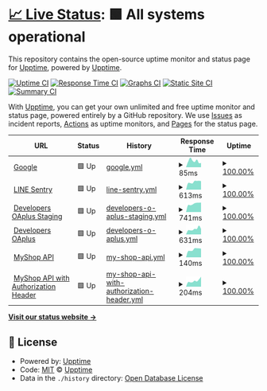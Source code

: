 # [📈 Live Status](https://upptime.github.io/upptime): <!--live status--> **🟩 All systems operational**

This repository contains the open-source uptime monitor and status page for [Upptime](https://upptime.js.org), powered by [Upptime](https://github.com/upptime/upptime).

[![Uptime CI](https://github.com/vichaos/upptime/workflows/Uptime%20CI/badge.svg)](https://github.com/vichaos/upptime/actions?query=workflow%3A%22Uptime+CI%22)
[![Response Time CI](https://github.com/vichaos/upptime/workflows/Response%20Time%20CI/badge.svg)](https://github.com/vichaos/upptime/actions?query=workflow%3A%22Response+Time+CI%22)
[![Graphs CI](https://github.com/vichaos/upptime/workflows/Graphs%20CI/badge.svg)](https://github.com/vichaos/upptime/actions?query=workflow%3A%22Graphs+CI%22)
[![Static Site CI](https://github.com/vichaos/upptime/workflows/Static%20Site%20CI/badge.svg)](https://github.com/vichaos/upptime/actions?query=workflow%3A%22Static+Site+CI%22)
[![Summary CI](https://github.com/vichaos/upptime/workflows/Summary%20CI/badge.svg)](https://github.com/vichaos/upptime/actions?query=workflow%3A%22Summary+CI%22)

With [Upptime](https://upptime.js.org), you can get your own unlimited and free uptime monitor and status page, powered entirely by a GitHub repository. We use [Issues](https://github.com/upptime/upptime/issues) as incident reports, [Actions](https://github.com/vichaos/upptime/actions) as uptime monitors, and [Pages](https://upptime.github.io/upptime) for the status page.

<!--start: status pages-->
<!-- This summary is generated by Upptime (https://github.com/upptime/upptime) -->
<!-- Do not edit this manually, your changes will be overwritten -->
<!-- prettier-ignore -->
| URL | Status | History | Response Time | Uptime |
| --- | ------ | ------- | ------------- | ------ |
| <img alt="" src="https://favicons.githubusercontent.com/www.google.com" height="13"> [Google](https://www.google.com) | 🟩 Up | [google.yml](https://github.com/vichaos/upptime/commits/HEAD/history/google.yml) | <details><summary><img alt="Response time graph" src="./graphs/google/response-time-week.png" height="20"> 85ms</summary><br><a href="https://vichaos.github.io/upptime/history/google"><img alt="Response time 96" src="https://img.shields.io/endpoint?url=https%3A%2F%2Fraw.githubusercontent.com%2Fvichaos%2Fupptime%2FHEAD%2Fapi%2Fgoogle%2Fresponse-time.json"></a><br><a href="https://vichaos.github.io/upptime/history/google"><img alt="24-hour response time 58" src="https://img.shields.io/endpoint?url=https%3A%2F%2Fraw.githubusercontent.com%2Fvichaos%2Fupptime%2FHEAD%2Fapi%2Fgoogle%2Fresponse-time-day.json"></a><br><a href="https://vichaos.github.io/upptime/history/google"><img alt="7-day response time 85" src="https://img.shields.io/endpoint?url=https%3A%2F%2Fraw.githubusercontent.com%2Fvichaos%2Fupptime%2FHEAD%2Fapi%2Fgoogle%2Fresponse-time-week.json"></a><br><a href="https://vichaos.github.io/upptime/history/google"><img alt="30-day response time 96" src="https://img.shields.io/endpoint?url=https%3A%2F%2Fraw.githubusercontent.com%2Fvichaos%2Fupptime%2FHEAD%2Fapi%2Fgoogle%2Fresponse-time-month.json"></a><br><a href="https://vichaos.github.io/upptime/history/google"><img alt="1-year response time 96" src="https://img.shields.io/endpoint?url=https%3A%2F%2Fraw.githubusercontent.com%2Fvichaos%2Fupptime%2FHEAD%2Fapi%2Fgoogle%2Fresponse-time-year.json"></a></details> | <details><summary><a href="https://vichaos.github.io/upptime/history/google">100.00%</a></summary><a href="https://vichaos.github.io/upptime/history/google"><img alt="All-time uptime 100.00%" src="https://img.shields.io/endpoint?url=https%3A%2F%2Fraw.githubusercontent.com%2Fvichaos%2Fupptime%2FHEAD%2Fapi%2Fgoogle%2Fuptime.json"></a><br><a href="https://vichaos.github.io/upptime/history/google"><img alt="24-hour uptime 100.00%" src="https://img.shields.io/endpoint?url=https%3A%2F%2Fraw.githubusercontent.com%2Fvichaos%2Fupptime%2FHEAD%2Fapi%2Fgoogle%2Fuptime-day.json"></a><br><a href="https://vichaos.github.io/upptime/history/google"><img alt="7-day uptime 100.00%" src="https://img.shields.io/endpoint?url=https%3A%2F%2Fraw.githubusercontent.com%2Fvichaos%2Fupptime%2FHEAD%2Fapi%2Fgoogle%2Fuptime-week.json"></a><br><a href="https://vichaos.github.io/upptime/history/google"><img alt="30-day uptime 100.00%" src="https://img.shields.io/endpoint?url=https%3A%2F%2Fraw.githubusercontent.com%2Fvichaos%2Fupptime%2FHEAD%2Fapi%2Fgoogle%2Fuptime-month.json"></a><br><a href="https://vichaos.github.io/upptime/history/google"><img alt="1-year uptime 100.00%" src="https://img.shields.io/endpoint?url=https%3A%2F%2Fraw.githubusercontent.com%2Fvichaos%2Fupptime%2FHEAD%2Fapi%2Fgoogle%2Fuptime-year.json"></a></details>
| <img alt="" src="https://favicons.githubusercontent.com/sentry9-th.line-apps.com" height="13"> [LINE Sentry](https://sentry9-th.line-apps.com/_health/) | 🟩 Up | [line-sentry.yml](https://github.com/vichaos/upptime/commits/HEAD/history/line-sentry.yml) | <details><summary><img alt="Response time graph" src="./graphs/line-sentry/response-time-week.png" height="20"> 613ms</summary><br><a href="https://vichaos.github.io/upptime/history/line-sentry"><img alt="Response time 602" src="https://img.shields.io/endpoint?url=https%3A%2F%2Fraw.githubusercontent.com%2Fvichaos%2Fupptime%2FHEAD%2Fapi%2Fline-sentry%2Fresponse-time.json"></a><br><a href="https://vichaos.github.io/upptime/history/line-sentry"><img alt="24-hour response time 675" src="https://img.shields.io/endpoint?url=https%3A%2F%2Fraw.githubusercontent.com%2Fvichaos%2Fupptime%2FHEAD%2Fapi%2Fline-sentry%2Fresponse-time-day.json"></a><br><a href="https://vichaos.github.io/upptime/history/line-sentry"><img alt="7-day response time 613" src="https://img.shields.io/endpoint?url=https%3A%2F%2Fraw.githubusercontent.com%2Fvichaos%2Fupptime%2FHEAD%2Fapi%2Fline-sentry%2Fresponse-time-week.json"></a><br><a href="https://vichaos.github.io/upptime/history/line-sentry"><img alt="30-day response time 602" src="https://img.shields.io/endpoint?url=https%3A%2F%2Fraw.githubusercontent.com%2Fvichaos%2Fupptime%2FHEAD%2Fapi%2Fline-sentry%2Fresponse-time-month.json"></a><br><a href="https://vichaos.github.io/upptime/history/line-sentry"><img alt="1-year response time 602" src="https://img.shields.io/endpoint?url=https%3A%2F%2Fraw.githubusercontent.com%2Fvichaos%2Fupptime%2FHEAD%2Fapi%2Fline-sentry%2Fresponse-time-year.json"></a></details> | <details><summary><a href="https://vichaos.github.io/upptime/history/line-sentry">100.00%</a></summary><a href="https://vichaos.github.io/upptime/history/line-sentry"><img alt="All-time uptime 100.00%" src="https://img.shields.io/endpoint?url=https%3A%2F%2Fraw.githubusercontent.com%2Fvichaos%2Fupptime%2FHEAD%2Fapi%2Fline-sentry%2Fuptime.json"></a><br><a href="https://vichaos.github.io/upptime/history/line-sentry"><img alt="24-hour uptime 100.00%" src="https://img.shields.io/endpoint?url=https%3A%2F%2Fraw.githubusercontent.com%2Fvichaos%2Fupptime%2FHEAD%2Fapi%2Fline-sentry%2Fuptime-day.json"></a><br><a href="https://vichaos.github.io/upptime/history/line-sentry"><img alt="7-day uptime 100.00%" src="https://img.shields.io/endpoint?url=https%3A%2F%2Fraw.githubusercontent.com%2Fvichaos%2Fupptime%2FHEAD%2Fapi%2Fline-sentry%2Fuptime-week.json"></a><br><a href="https://vichaos.github.io/upptime/history/line-sentry"><img alt="30-day uptime 100.00%" src="https://img.shields.io/endpoint?url=https%3A%2F%2Fraw.githubusercontent.com%2Fvichaos%2Fupptime%2FHEAD%2Fapi%2Fline-sentry%2Fuptime-month.json"></a><br><a href="https://vichaos.github.io/upptime/history/line-sentry"><img alt="1-year uptime 100.00%" src="https://img.shields.io/endpoint?url=https%3A%2F%2Fraw.githubusercontent.com%2Fvichaos%2Fupptime%2FHEAD%2Fapi%2Fline-sentry%2Fuptime-year.json"></a></details>
| <img alt="" src="https://favicons.githubusercontent.com/developers-oaplus-staging.line-rc.biz" height="13"> [Developers OAplus Staging](https://developers-oaplus-staging.line-rc.biz/) | 🟩 Up | [developers-o-aplus-staging.yml](https://github.com/vichaos/upptime/commits/HEAD/history/developers-o-aplus-staging.yml) | <details><summary><img alt="Response time graph" src="./graphs/developers-o-aplus-staging/response-time-week.png" height="20"> 741ms</summary><br><a href="https://vichaos.github.io/upptime/history/developers-o-aplus-staging"><img alt="Response time 740" src="https://img.shields.io/endpoint?url=https%3A%2F%2Fraw.githubusercontent.com%2Fvichaos%2Fupptime%2FHEAD%2Fapi%2Fdevelopers-o-aplus-staging%2Fresponse-time.json"></a><br><a href="https://vichaos.github.io/upptime/history/developers-o-aplus-staging"><img alt="24-hour response time 846" src="https://img.shields.io/endpoint?url=https%3A%2F%2Fraw.githubusercontent.com%2Fvichaos%2Fupptime%2FHEAD%2Fapi%2Fdevelopers-o-aplus-staging%2Fresponse-time-day.json"></a><br><a href="https://vichaos.github.io/upptime/history/developers-o-aplus-staging"><img alt="7-day response time 741" src="https://img.shields.io/endpoint?url=https%3A%2F%2Fraw.githubusercontent.com%2Fvichaos%2Fupptime%2FHEAD%2Fapi%2Fdevelopers-o-aplus-staging%2Fresponse-time-week.json"></a><br><a href="https://vichaos.github.io/upptime/history/developers-o-aplus-staging"><img alt="30-day response time 740" src="https://img.shields.io/endpoint?url=https%3A%2F%2Fraw.githubusercontent.com%2Fvichaos%2Fupptime%2FHEAD%2Fapi%2Fdevelopers-o-aplus-staging%2Fresponse-time-month.json"></a><br><a href="https://vichaos.github.io/upptime/history/developers-o-aplus-staging"><img alt="1-year response time 740" src="https://img.shields.io/endpoint?url=https%3A%2F%2Fraw.githubusercontent.com%2Fvichaos%2Fupptime%2FHEAD%2Fapi%2Fdevelopers-o-aplus-staging%2Fresponse-time-year.json"></a></details> | <details><summary><a href="https://vichaos.github.io/upptime/history/developers-o-aplus-staging">100.00%</a></summary><a href="https://vichaos.github.io/upptime/history/developers-o-aplus-staging"><img alt="All-time uptime 99.93%" src="https://img.shields.io/endpoint?url=https%3A%2F%2Fraw.githubusercontent.com%2Fvichaos%2Fupptime%2FHEAD%2Fapi%2Fdevelopers-o-aplus-staging%2Fuptime.json"></a><br><a href="https://vichaos.github.io/upptime/history/developers-o-aplus-staging"><img alt="24-hour uptime 100.00%" src="https://img.shields.io/endpoint?url=https%3A%2F%2Fraw.githubusercontent.com%2Fvichaos%2Fupptime%2FHEAD%2Fapi%2Fdevelopers-o-aplus-staging%2Fuptime-day.json"></a><br><a href="https://vichaos.github.io/upptime/history/developers-o-aplus-staging"><img alt="7-day uptime 100.00%" src="https://img.shields.io/endpoint?url=https%3A%2F%2Fraw.githubusercontent.com%2Fvichaos%2Fupptime%2FHEAD%2Fapi%2Fdevelopers-o-aplus-staging%2Fuptime-week.json"></a><br><a href="https://vichaos.github.io/upptime/history/developers-o-aplus-staging"><img alt="30-day uptime 99.93%" src="https://img.shields.io/endpoint?url=https%3A%2F%2Fraw.githubusercontent.com%2Fvichaos%2Fupptime%2FHEAD%2Fapi%2Fdevelopers-o-aplus-staging%2Fuptime-month.json"></a><br><a href="https://vichaos.github.io/upptime/history/developers-o-aplus-staging"><img alt="1-year uptime 99.93%" src="https://img.shields.io/endpoint?url=https%3A%2F%2Fraw.githubusercontent.com%2Fvichaos%2Fupptime%2FHEAD%2Fapi%2Fdevelopers-o-aplus-staging%2Fuptime-year.json"></a></details>
| <img alt="" src="https://favicons.githubusercontent.com/developers-oaplus.line.biz" height="13"> [Developers OAplus](https://developers-oaplus.line.biz/) | 🟩 Up | [developers-o-aplus.yml](https://github.com/vichaos/upptime/commits/HEAD/history/developers-o-aplus.yml) | <details><summary><img alt="Response time graph" src="./graphs/developers-o-aplus/response-time-week.png" height="20"> 631ms</summary><br><a href="https://vichaos.github.io/upptime/history/developers-o-aplus"><img alt="Response time 576" src="https://img.shields.io/endpoint?url=https%3A%2F%2Fraw.githubusercontent.com%2Fvichaos%2Fupptime%2FHEAD%2Fapi%2Fdevelopers-o-aplus%2Fresponse-time.json"></a><br><a href="https://vichaos.github.io/upptime/history/developers-o-aplus"><img alt="24-hour response time 643" src="https://img.shields.io/endpoint?url=https%3A%2F%2Fraw.githubusercontent.com%2Fvichaos%2Fupptime%2FHEAD%2Fapi%2Fdevelopers-o-aplus%2Fresponse-time-day.json"></a><br><a href="https://vichaos.github.io/upptime/history/developers-o-aplus"><img alt="7-day response time 631" src="https://img.shields.io/endpoint?url=https%3A%2F%2Fraw.githubusercontent.com%2Fvichaos%2Fupptime%2FHEAD%2Fapi%2Fdevelopers-o-aplus%2Fresponse-time-week.json"></a><br><a href="https://vichaos.github.io/upptime/history/developers-o-aplus"><img alt="30-day response time 576" src="https://img.shields.io/endpoint?url=https%3A%2F%2Fraw.githubusercontent.com%2Fvichaos%2Fupptime%2FHEAD%2Fapi%2Fdevelopers-o-aplus%2Fresponse-time-month.json"></a><br><a href="https://vichaos.github.io/upptime/history/developers-o-aplus"><img alt="1-year response time 576" src="https://img.shields.io/endpoint?url=https%3A%2F%2Fraw.githubusercontent.com%2Fvichaos%2Fupptime%2FHEAD%2Fapi%2Fdevelopers-o-aplus%2Fresponse-time-year.json"></a></details> | <details><summary><a href="https://vichaos.github.io/upptime/history/developers-o-aplus">100.00%</a></summary><a href="https://vichaos.github.io/upptime/history/developers-o-aplus"><img alt="All-time uptime 100.00%" src="https://img.shields.io/endpoint?url=https%3A%2F%2Fraw.githubusercontent.com%2Fvichaos%2Fupptime%2FHEAD%2Fapi%2Fdevelopers-o-aplus%2Fuptime.json"></a><br><a href="https://vichaos.github.io/upptime/history/developers-o-aplus"><img alt="24-hour uptime 100.00%" src="https://img.shields.io/endpoint?url=https%3A%2F%2Fraw.githubusercontent.com%2Fvichaos%2Fupptime%2FHEAD%2Fapi%2Fdevelopers-o-aplus%2Fuptime-day.json"></a><br><a href="https://vichaos.github.io/upptime/history/developers-o-aplus"><img alt="7-day uptime 100.00%" src="https://img.shields.io/endpoint?url=https%3A%2F%2Fraw.githubusercontent.com%2Fvichaos%2Fupptime%2FHEAD%2Fapi%2Fdevelopers-o-aplus%2Fuptime-week.json"></a><br><a href="https://vichaos.github.io/upptime/history/developers-o-aplus"><img alt="30-day uptime 100.00%" src="https://img.shields.io/endpoint?url=https%3A%2F%2Fraw.githubusercontent.com%2Fvichaos%2Fupptime%2FHEAD%2Fapi%2Fdevelopers-o-aplus%2Fuptime-month.json"></a><br><a href="https://vichaos.github.io/upptime/history/developers-o-aplus"><img alt="1-year uptime 100.00%" src="https://img.shields.io/endpoint?url=https%3A%2F%2Fraw.githubusercontent.com%2Fvichaos%2Fupptime%2FHEAD%2Fapi%2Fdevelopers-o-aplus%2Fuptime-year.json"></a></details>
| <img alt="" src="https://favicons.githubusercontent.com/developers-oaplus.line.biz" height="13"> [MyShop API](https://developers-oaplus.line.biz/myshop/api/health) | 🟩 Up | [my-shop-api.yml](https://github.com/vichaos/upptime/commits/HEAD/history/my-shop-api.yml) | <details><summary><img alt="Response time graph" src="./graphs/my-shop-api/response-time-week.png" height="20"> 140ms</summary><br><a href="https://vichaos.github.io/upptime/history/my-shop-api"><img alt="Response time 252" src="https://img.shields.io/endpoint?url=https%3A%2F%2Fraw.githubusercontent.com%2Fvichaos%2Fupptime%2FHEAD%2Fapi%2Fmy-shop-api%2Fresponse-time.json"></a><br><a href="https://vichaos.github.io/upptime/history/my-shop-api"><img alt="24-hour response time 155" src="https://img.shields.io/endpoint?url=https%3A%2F%2Fraw.githubusercontent.com%2Fvichaos%2Fupptime%2FHEAD%2Fapi%2Fmy-shop-api%2Fresponse-time-day.json"></a><br><a href="https://vichaos.github.io/upptime/history/my-shop-api"><img alt="7-day response time 140" src="https://img.shields.io/endpoint?url=https%3A%2F%2Fraw.githubusercontent.com%2Fvichaos%2Fupptime%2FHEAD%2Fapi%2Fmy-shop-api%2Fresponse-time-week.json"></a><br><a href="https://vichaos.github.io/upptime/history/my-shop-api"><img alt="30-day response time 252" src="https://img.shields.io/endpoint?url=https%3A%2F%2Fraw.githubusercontent.com%2Fvichaos%2Fupptime%2FHEAD%2Fapi%2Fmy-shop-api%2Fresponse-time-month.json"></a><br><a href="https://vichaos.github.io/upptime/history/my-shop-api"><img alt="1-year response time 252" src="https://img.shields.io/endpoint?url=https%3A%2F%2Fraw.githubusercontent.com%2Fvichaos%2Fupptime%2FHEAD%2Fapi%2Fmy-shop-api%2Fresponse-time-year.json"></a></details> | <details><summary><a href="https://vichaos.github.io/upptime/history/my-shop-api">100.00%</a></summary><a href="https://vichaos.github.io/upptime/history/my-shop-api"><img alt="All-time uptime 100.00%" src="https://img.shields.io/endpoint?url=https%3A%2F%2Fraw.githubusercontent.com%2Fvichaos%2Fupptime%2FHEAD%2Fapi%2Fmy-shop-api%2Fuptime.json"></a><br><a href="https://vichaos.github.io/upptime/history/my-shop-api"><img alt="24-hour uptime 100.00%" src="https://img.shields.io/endpoint?url=https%3A%2F%2Fraw.githubusercontent.com%2Fvichaos%2Fupptime%2FHEAD%2Fapi%2Fmy-shop-api%2Fuptime-day.json"></a><br><a href="https://vichaos.github.io/upptime/history/my-shop-api"><img alt="7-day uptime 100.00%" src="https://img.shields.io/endpoint?url=https%3A%2F%2Fraw.githubusercontent.com%2Fvichaos%2Fupptime%2FHEAD%2Fapi%2Fmy-shop-api%2Fuptime-week.json"></a><br><a href="https://vichaos.github.io/upptime/history/my-shop-api"><img alt="30-day uptime 100.00%" src="https://img.shields.io/endpoint?url=https%3A%2F%2Fraw.githubusercontent.com%2Fvichaos%2Fupptime%2FHEAD%2Fapi%2Fmy-shop-api%2Fuptime-month.json"></a><br><a href="https://vichaos.github.io/upptime/history/my-shop-api"><img alt="1-year uptime 100.00%" src="https://img.shields.io/endpoint?url=https%3A%2F%2Fraw.githubusercontent.com%2Fvichaos%2Fupptime%2FHEAD%2Fapi%2Fmy-shop-api%2Fuptime-year.json"></a></details>
| <img alt="" src="https://favicons.githubusercontent.com/developers-oaplus.line.biz" height="13"> [MyShop API with Authorization Header](https://developers-oaplus.line.biz/myshop/api/health) | 🟩 Up | [my-shop-api-with-authorization-header.yml](https://github.com/vichaos/upptime/commits/HEAD/history/my-shop-api-with-authorization-header.yml) | <details><summary><img alt="Response time graph" src="./graphs/my-shop-api-with-authorization-header/response-time-week.png" height="20"> 204ms</summary><br><a href="https://vichaos.github.io/upptime/history/my-shop-api-with-authorization-header"><img alt="Response time 198" src="https://img.shields.io/endpoint?url=https%3A%2F%2Fraw.githubusercontent.com%2Fvichaos%2Fupptime%2FHEAD%2Fapi%2Fmy-shop-api-with-authorization-header%2Fresponse-time.json"></a><br><a href="https://vichaos.github.io/upptime/history/my-shop-api-with-authorization-header"><img alt="24-hour response time 345" src="https://img.shields.io/endpoint?url=https%3A%2F%2Fraw.githubusercontent.com%2Fvichaos%2Fupptime%2FHEAD%2Fapi%2Fmy-shop-api-with-authorization-header%2Fresponse-time-day.json"></a><br><a href="https://vichaos.github.io/upptime/history/my-shop-api-with-authorization-header"><img alt="7-day response time 204" src="https://img.shields.io/endpoint?url=https%3A%2F%2Fraw.githubusercontent.com%2Fvichaos%2Fupptime%2FHEAD%2Fapi%2Fmy-shop-api-with-authorization-header%2Fresponse-time-week.json"></a><br><a href="https://vichaos.github.io/upptime/history/my-shop-api-with-authorization-header"><img alt="30-day response time 198" src="https://img.shields.io/endpoint?url=https%3A%2F%2Fraw.githubusercontent.com%2Fvichaos%2Fupptime%2FHEAD%2Fapi%2Fmy-shop-api-with-authorization-header%2Fresponse-time-month.json"></a><br><a href="https://vichaos.github.io/upptime/history/my-shop-api-with-authorization-header"><img alt="1-year response time 198" src="https://img.shields.io/endpoint?url=https%3A%2F%2Fraw.githubusercontent.com%2Fvichaos%2Fupptime%2FHEAD%2Fapi%2Fmy-shop-api-with-authorization-header%2Fresponse-time-year.json"></a></details> | <details><summary><a href="https://vichaos.github.io/upptime/history/my-shop-api-with-authorization-header">100.00%</a></summary><a href="https://vichaos.github.io/upptime/history/my-shop-api-with-authorization-header"><img alt="All-time uptime 99.87%" src="https://img.shields.io/endpoint?url=https%3A%2F%2Fraw.githubusercontent.com%2Fvichaos%2Fupptime%2FHEAD%2Fapi%2Fmy-shop-api-with-authorization-header%2Fuptime.json"></a><br><a href="https://vichaos.github.io/upptime/history/my-shop-api-with-authorization-header"><img alt="24-hour uptime 100.00%" src="https://img.shields.io/endpoint?url=https%3A%2F%2Fraw.githubusercontent.com%2Fvichaos%2Fupptime%2FHEAD%2Fapi%2Fmy-shop-api-with-authorization-header%2Fuptime-day.json"></a><br><a href="https://vichaos.github.io/upptime/history/my-shop-api-with-authorization-header"><img alt="7-day uptime 100.00%" src="https://img.shields.io/endpoint?url=https%3A%2F%2Fraw.githubusercontent.com%2Fvichaos%2Fupptime%2FHEAD%2Fapi%2Fmy-shop-api-with-authorization-header%2Fuptime-week.json"></a><br><a href="https://vichaos.github.io/upptime/history/my-shop-api-with-authorization-header"><img alt="30-day uptime 99.87%" src="https://img.shields.io/endpoint?url=https%3A%2F%2Fraw.githubusercontent.com%2Fvichaos%2Fupptime%2FHEAD%2Fapi%2Fmy-shop-api-with-authorization-header%2Fuptime-month.json"></a><br><a href="https://vichaos.github.io/upptime/history/my-shop-api-with-authorization-header"><img alt="1-year uptime 99.87%" src="https://img.shields.io/endpoint?url=https%3A%2F%2Fraw.githubusercontent.com%2Fvichaos%2Fupptime%2FHEAD%2Fapi%2Fmy-shop-api-with-authorization-header%2Fuptime-year.json"></a></details>

<!--end: status pages-->

[**Visit our status website →**](https://vichaos.github.io/upptime)

## 📄 License

- Powered by: [Upptime](https://github.com/upptime/upptime)
- Code: [MIT](./LICENSE) © [Upptime](https://upptime.js.org)
- Data in the `./history` directory: [Open Database License](https://opendatacommons.org/licenses/odbl/1-0/)
